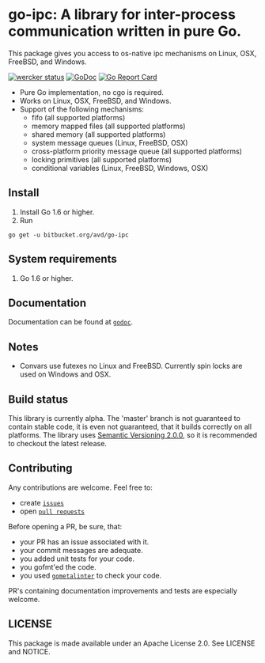 # go-ipc: A library for inter-process communication written in pure Go.
This package gives you access to os-native ipc mechanisms on Linux, OSX, FreeBSD, and Windows.

[![wercker status](https://app.wercker.com/status/129bec18234e65c4d2bfb97d96af6eee/s/master "wercker status")](https://app.wercker.com/project/bykey/129bec18234e65c4d2bfb97d96af6eee) [![GoDoc](https://godoc.org/bitbucket.org/avd/go-ipc?status.svg)](https://godoc.org/bitbucket.org/avd/go-ipc) [![Go Report Card](https://goreportcard.com/badge/bitbucket.org/avd/go-ipc)](https://goreportcard.com/report/bitbucket.org/avd/go-ipc) 


* Pure Go implementation, no cgo is required.
* Works on Linux, OSX, FreeBSD, and Windows.
* Support of the following mechanisms:
    - fifo (all supported platforms)
    - memory mapped files (all supported platforms)
    - shared memory (all supported platforms)
    - system message queues (Linux, FreeBSD, OSX)
    - cross-platform priority message queue (all supported platforms)
    - locking primitives (all supported platforms)
    - conditional variables (Linux, FreeBSD, Windows, OSX)

## Install
1. Install Go 1.6 or higher.
2. Run
```
go get -u bitbucket.org/avd/go-ipc
```

## System requirements
1. Go 1.6 or higher.

## Documentation
Documentation can be found at [`godoc`](https://godoc.com/bitbucket.org/avd/go-ipc).

## Notes
* Convars use futexes no Linux and FreeBSD. Currently spin locks are used on Windows and OSX.

## Build status
This library is currently alpha. The 'master' branch is not guaranteed to contain stable code,
it is even not guaranteed, that it builds correctly on all platforms. The library uses
[Semantic Versioning 2.0.0](http://semver.org/), so it is recommended to checkout the latest release.

## Contributing
Any contributions are welcome.
Feel free to:

  - create [`issues`](https://bitbucket.org/avd/go-ipc/issues/new)
  - open [`pull requests`](https://bitbucket.org/avd/go-ipc/pull-requests/new)

Before opening a PR, be sure, that:

  - your PR has an issue associated with it.
  - your commit messages are adequate.
  - you added unit tests for your code.
  - you gofmt'ed the code.
  - you used [`gometalinter`](https://github.com/alecthomas/gometalinter) to check your code.

PR's containing documentation improvements and tests are especially welcome.

## LICENSE

This package is made available under an Apache License 2.0. See
LICENSE and NOTICE.